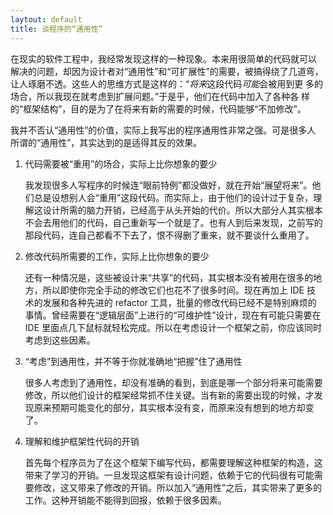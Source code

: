 ```yaml
---
laytout: default
title: 谈程序的“通用性”
---
```



在现实的软件工程中，我经常发现这样的一种现象。本来用很简单的代码就可以
解决的问题，却因为设计者对“通用性”和“可扩展性”的需要，被搞得绕了几道弯，
让人琢磨不透。这些人的思维方式是这样的：“*将来*这段代码*可能*会被用到更
多的场合，所以我现在就考虑到扩展问题。”于是乎，他们在代码中加入了各种各
样的“框架结构”，目的是为了在将来有新的需要的时候，代码能够“不加修改”。

我并不否认“通用性”的价值，实际上我写出的程序通用性非常之强。可是很多人
所谓的“通用性”，其实达到的是适得其反的效果。


1. 代码需要被“重用”的场合，实际上比你想象的要少

   我发现很多人写程序的时候连“眼前特例”都没做好，就在开始“展望将来”。他
   们总是设想别人会“重用”这段代码。而实际上，由于他们的设计过于复杂，理
   解这设计所需的脑力开销，已经高于从头开始的代价。所以大部分人其实根本
   不会去用他们的代码，自己重新写一个就是了。也有人到后来发现，之前写的
   那段代码，连自己都看不下去了，恨不得删了重来，就不要谈什么重用了。


1. 修改代码所需要的工作，实际上比你想象的要少

   还有一种情况是，这些被设计来“共享”的代码，其实根本没有被用在很多的地
   方，所以即使你完全手动的修改它们也花不了很多时间。现在再加上 IDE 技
   术的发展和各种先进的 refactor 工具，批量的修改代码已经不是特别麻烦的
   事情。曾经需要在“逻辑层面”上进行的“可维护性”设计，现在有可能只需要在
   IDE 里面点几下鼠标就轻松完成。所以在考虑设计一个框架之前，你应该同时
   考虑到这些因素。


1. “考虑”到通用性，并不等于你就准确地“把握”住了通用性

   很多人考虑到了通用性，却没有准确的看到，到底是哪一个部分将来可能需要
   修改，所以他们设计的框架经常抓不住关键。当有新的需要出现的时候，才发
   现原来预期可能变化的部分，其实根本没有变，而原来没有想到的地方却变了。


1. 理解和维护框架性代码的开销

   首先每个程序员为了在这个框架下编写代码，都需要理解这种框架的构造，这
   带来了学习的开销。一旦发现这框架有设计问题，依赖于它的代码很有可能需
   要修改，这又带来了修改的开销。所以加入“通用性”之后，其实带来了更多的
   工作。这种开销能不能得到回报，依赖于很多因素。
